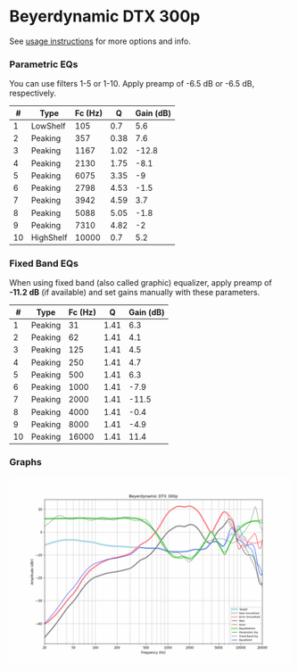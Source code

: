# Beyerdynamic DTX 300p
See [usage instructions](https://github.com/jaakkopasanen/AutoEq#usage) for more options and info.

### Parametric EQs
You can use filters 1-5 or 1-10. Apply preamp of -6.5 dB or -6.5 dB, respectively.

|   # | Type      |   Fc (Hz) |    Q |   Gain (dB) |
|-----|-----------|-----------|------|-------------|
|   1 | LowShelf  |       105 | 0.7  |         5.6 |
|   2 | Peaking   |       357 | 0.38 |         7.6 |
|   3 | Peaking   |      1167 | 1.02 |       -12.8 |
|   4 | Peaking   |      2130 | 1.75 |        -8.1 |
|   5 | Peaking   |      6075 | 3.35 |        -9   |
|   6 | Peaking   |      2798 | 4.53 |        -1.5 |
|   7 | Peaking   |      3942 | 4.59 |         3.7 |
|   8 | Peaking   |      5088 | 5.05 |        -1.8 |
|   9 | Peaking   |      7310 | 4.82 |        -2   |
|  10 | HighShelf |     10000 | 0.7  |         5.2 |

### Fixed Band EQs
When using fixed band (also called graphic) equalizer, apply preamp of **-11.2 dB** (if available) and set gains manually with these parameters.

|   # | Type    |   Fc (Hz) |    Q |   Gain (dB) |
|-----|---------|-----------|------|-------------|
|   1 | Peaking |        31 | 1.41 |         6.3 |
|   2 | Peaking |        62 | 1.41 |         4.1 |
|   3 | Peaking |       125 | 1.41 |         4.5 |
|   4 | Peaking |       250 | 1.41 |         4.7 |
|   5 | Peaking |       500 | 1.41 |         6.3 |
|   6 | Peaking |      1000 | 1.41 |        -7.9 |
|   7 | Peaking |      2000 | 1.41 |       -11.5 |
|   8 | Peaking |      4000 | 1.41 |        -0.4 |
|   9 | Peaking |      8000 | 1.41 |        -4.9 |
|  10 | Peaking |     16000 | 1.41 |        11.4 |

### Graphs
![](./Beyerdynamic%20DTX%20300p.png)
